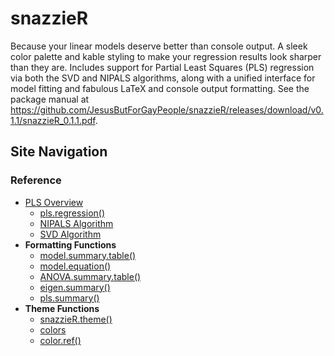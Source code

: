 snazzieR
================

Because your linear models deserve better than console output. A sleek
color palette and kable styling to make your regression results look
sharper than they are. Includes support for Partial Least Squares (PLS)
regression via both the SVD and NIPALS algorithms, along with a unified
interface for model fitting and fabulous LaTeX and console output
formatting. See the package manual at
<https://github.com/JesusButForGayPeople/snazzieR/releases/download/v0.1.1/snazzieR_0.1.1.pdf>.

## Site Navigation

### Reference
- [PLS Overview](articles/pls-overview.html)
    - [pls.regression()](reference/pls.regression.html)
    - [NIPALS Algorithm](articles/pls-nipals.html)
    - [SVD Algorithm](articles/pls-svd.html)
- **Formatting Functions**
  - [model.summary.table()](reference/model.summary.table.html)
  - [model.equation()](reference/model.equation.html)
  - [ANOVA.summary.table()](reference/ANOVA.summary.table.html)
  - [eigen.summary()](reference/eigen.summary.html)
  - [pls.summary()](reference/pls.summary.html)
- **Theme Functions**
  - [snazzieR.theme()](reference/snazzieR.theme.html)
  - [colors](reference/colors.html)
  - [color.ref()](reference/color.ref.html)

